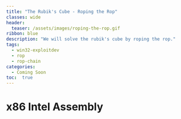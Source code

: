 ```yaml
---
title: "The Rubik's Cube - Roping the Rop"
classes: wide
header:
  teaser: /assets/images/roping-the-rop.gif
ribbon: blue
description: "We will solve the rubik's cube by roping the rop."
tags: 
  - win32-exploitdev
  - rop
  - rop-chain
categories:
  - Coming Soon
toc:  true
---
```

# x86 Intel Assembly
